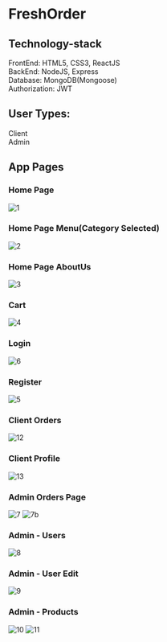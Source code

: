 # FreshOrder

## Technology-stack
FrontEnd: HTML5, CSS3, ReactJS <br/>
BackEnd: NodeJS, Express <br/>
Database: MongoDB(Mongoose) <br/>
Authorization: JWT

## User Types: 
Client <br/>
Admin

## App Pages 
### Home Page
![1](https://github.com/VeckovN/FreshOrder/assets/56490716/76d711fd-9339-42c4-97de-1a983a091f9f)

### Home Page Menu(Category Selected)
![2](https://github.com/VeckovN/FreshOrder/assets/56490716/e09e0851-ea9c-4725-8e64-9d3ab857ec6f)

### Home Page AboutUs
![3](https://github.com/VeckovN/FreshOrder/assets/56490716/44903283-526c-44c7-ad01-e4878e35b2ed)

###  Cart
![4](https://github.com/VeckovN/FreshOrder/assets/56490716/75930e70-9296-4794-89a0-8773e29d6256)

### Login
![6](https://github.com/VeckovN/FreshOrder/assets/56490716/540141a2-234b-4309-bc2b-68dd10069963)

### Register
![5](https://github.com/VeckovN/FreshOrder/assets/56490716/74967c46-cd7f-42b6-a57b-881411102c9a)

### Client Orders
![12](https://github.com/VeckovN/FreshOrder/assets/56490716/dc02d79a-9cc1-4dbe-90ec-673458cc9f31)

### Client Profile
![13](https://github.com/VeckovN/FreshOrder/assets/56490716/75b94b45-3f96-4d70-949d-07519a56a3aa)

### Admin Orders Page
![7](https://github.com/VeckovN/FreshOrder/assets/56490716/56c4cf2f-93ae-4464-98f1-9bd17268ca87)
![7b](https://github.com/VeckovN/FreshOrder/assets/56490716/e4fb8b5f-4453-4522-91b7-c98cd492e115)

### Admin - Users
![8](https://github.com/VeckovN/FreshOrder/assets/56490716/6362e0a1-9563-4115-bf9d-eb480ad624fd)

### Admin - User Edit
![9](https://github.com/VeckovN/FreshOrder/assets/56490716/0e2cee9d-8a6a-4c00-9914-f27179ab336d)

### Admin - Products
![10](https://github.com/VeckovN/FreshOrder/assets/56490716/51b5c7d9-19b3-4cff-a86a-178eb58b534a)
![11](https://github.com/VeckovN/FreshOrder/assets/56490716/a37aa280-4fad-4eae-872d-4c4ee74f0e43)









